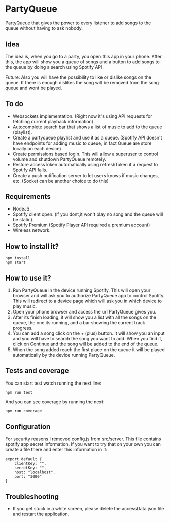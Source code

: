 # PartyQueue

PartyQueue that gives the power to every listener to add songs to the queue without having to ask nobody. 

## Idea

The idea is, when you go to a party, you open this app in your phone. After this, the app will show you a queue of songs and a button to add songs to the queue by doing a search using Spotify API. 

Future: Also you will have the possibility to like or dislike songs on the queue. If there is enough dislikes the song will be removed from the song queue and wont be played.

## To do
- Websockets implementation. (Right now it's using API requests for fetching current playback information)
- Autocomplete search bar that shows a list of music to add to the queue (playlist).
- Create a partyqueue playlist and use it as a queue. (Spotify API doesn't have endpoints for adding music to queue, in fact Queue are store locally on each device)
- Create permissions based login. This will allow a superuser to control volume and shutdown PartyQueue remotely.
- Restore accessToken automatically using refreshToken if a request to Spotify API fails.
- Create a push notification server to let users knows if music changes, etc. (Socket can be another choice to do this)

## Requirements
- NodeJS.
- Spotify client open. (if you dont,it won't play no song and the queue will be static).
- Spotify Premium (Spotify Player API required a premium account)
- Wireless network.

## How to install it?
```
npm install
npm start
```

## How to use it?
1) Run PartyQueue in the device running Spotify. This will open your browser and will ask you to authorize PartyQueue app to control Spotify. This will redirect to a device page which will ask you in which device to play music.
2) Open your phone browser and access the url PartyQueue gives you.
3) After its finish loading, it will show you a list with all the songs on the queue, the one its running, and a bar showing the current track progress.
4) You can add a song click on the + (plus) button. It will show you an input and you will have to search the song you want to add. When you find it, click on Continue and the song will be added to the end of the queue.
5) When the song added reach the first place on the queue it will be played automatically by the device running PartyQueue.

## Tests and coverage
You can start test watch running the next line:
```
npm run test
```
And you can see coverage by running the next:
```
npm run coverage
```

## Configuration
For security reasons I removed config.js from src/server. This file contains spotify app secret information.
If you want to try that on your own you can create a file there and enter this information in it:
```
export default {
    clientKey: "",
    secretKey: "",
    host: "localhost",
    port: "3000"
}
```

## Troubleshooting
- If you get stuck in a white screen, please delete the accessData.json file and restart the application.